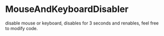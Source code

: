 # MouseAndKeyboardDisabler
disable mouse or keyboard, disables for 3 seconds and renables, feel free to modify code.

